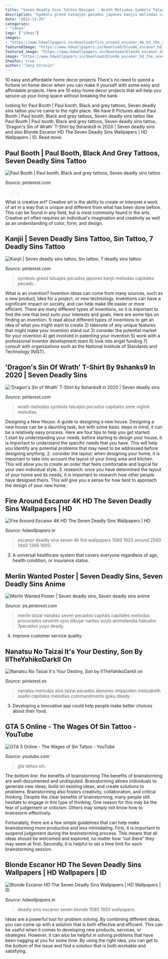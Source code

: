 ```yaml
---
title: "Seven Deadly Sins Tattoo Designs : Wrath Meliodas Symbols Tatuajes Pecados Capitales Siete Viglink Melodias"
description: "Symbols greed tatuajes pecados japones kanjii meliodas capitales pecado"
date: "2022-11-25"
categories:
- "ideas"
tags: ["ideas"]
images:
- "https://www.hdwallpapers.in/download/fire_around_escanor_4k_hd_the_seven_deadly_sins-1920x1080.jpg"
featuredImage: "https://www.hdwallpapers.in/download/blonde_escanor_hd_the_seven_deadly_sins-1920x1080.jpg"
featured_image: "https://www.hdwallpapers.in/download/blonde_escanor_hd_the_seven_deadly_sins-1920x1080.jpg"
image: "https://www.hdwallpapers.in/download/blonde_escanor_hd_the_seven_deadly_sins-1920x1080.jpg"
ShowToc: true
author: "Jany Strosin"
---
```



10 easy and affordable home decor projects
There's no need to spend a fortune on home decor when you can make it yourself with some easy and affordable projects. Here are 10 easy home decor projects that will help you spruce up your living space without breaking the bank.

	

		
looking for Paul Booth | Paul booth, Black and grey tattoos, Seven deadly sins tattoo you've came to the right place. We have 8 Pictures about Paul Booth | Paul booth, Black and grey tattoos, Seven deadly sins tattoo like Paul Booth | Paul booth, Black and grey tattoos, Seven deadly sins tattoo, &#039;Dragon&#039;s Sin of Wrath&#039; T-Shirt by 9shanks9 in 2020 | Seven deadly sins and also Blonde Escanor HD The Seven Deadly Sins Wallpapers | HD Wallpapers | ID. Read more:
		
    
## Paul Booth | Paul Booth, Black And Grey Tattoos, Seven Deadly Sins Tattoo

<img loading=lazy src="https://i.pinimg.com/736x/42/1c/34/421c34d992fd43c334961979c1d2f683--shaded-tattoos-leaf-tattoos.jpg" onerror="this.onerror=null;this.src='https://tse3.mm.bing.net/th?id=OIP.50AnWECcoxe6IvtQiTzykwC6Es&amp;pid=15.1';" alt="Paul Booth | Paul booth, Black and grey tattoos, Seven deadly sins tattoo">

_Source: pinterest.com_

>. 

	

What is creative art?
Creative art is the ability to create or interpret a work of art in a way that is unique and different from what has been done before. This can be found in any field, but is most commonly found in the arts. Creative art often requires an individual's imagination and creativity as well as an understanding of color, form, and design.

    
## Kanjii | Seven Deadly Sins Tattoo, Sin Tattoo, 7 Deadly Sins Tattoo

<img loading=lazy src="https://i.pinimg.com/736x/9f/d4/6b/9fd46b61b35821c872496bc029352087--inspiration-tattoos-tattoo-ideas.jpg" onerror="this.onerror=null;this.src='https://tse1.mm.bing.net/th?id=OIP.oeRxIOJi8-prxrnkAgBxMwHaFS&amp;pid=15.1';" alt="Kanjii | Seven deadly sins tattoo, Sin tattoo, 7 deadly sins tattoo">

_Source: pinterest.com_

>symbols greed tatuajes pecados japones kanjii meliodas capitales pecado. 

	

What is an invention?
Invention ideas can come from many sources, such as a new product, Idea for a project, or new technology. Inventions can have a significant impact on society, and can help make life easier or more efficient. There are many different types of inventions, so it is important to find the one that best suits your interests and goals. Here are some tips on finding an invention: 1) read about different types of inventions to get an idea of what you might want to create 2) takenote of any unique features that might make your invention stand out 3) consider the potential market for your invention 4) get involved in patenting your invention 5) work with a professional inventor development team 6) look into angel funding 7) consult with organizations such as the National Institute of Standards and Technology (NIST).

    
## &#039;Dragon&#039;s Sin Of Wrath&#039; T-Shirt By 9shanks9 In 2020 | Seven Deadly Sins

<img loading=lazy src="https://i.pinimg.com/736x/97/fe/ae/97feaefb72ad6338179bcf1bb219a3f5.jpg" onerror="this.onerror=null;this.src='https://tse3.mm.bing.net/th?id=OIP.Rgx-QsYMubnE62MVmWn5OAHaJ3&amp;pid=15.1';" alt="&#039;Dragon&#039;s Sin of Wrath&#039; T-Shirt by 9shanks9 in 2020 | Seven deadly sins">

_Source: pinterest.com_

>wrath meliodas symbols tatuajes pecados capitales siete viglink melodias. 

	

Designing a New House: A guide to designing a new house.
Designing a new house can be a daunting task, but with some basic steps in mind, it can be a relatively easy process. Here are four tips to help you get started: 1.start by understanding your needs: before starting to design your house, it is important to understand the specific needs that you have. This will help you identify any potential problems that may need to be addressed before designing anything. 2. consider the layout: when designing your home, it is important to take into account the layout of your living area and kitchen. This will allow you to create an order that feels comfortable and logical for your own individual style. 3. research: once you have determined the layout of your home and its needs, it is important to research how other people have designed theirs. This will give you a sense for how best to approach the design of your new home. 
    
## Fire Around Escanor 4K HD The Seven Deadly Sins Wallpapers | HD

<img loading=lazy src="https://www.hdwallpapers.in/download/fire_around_escanor_4k_hd_the_seven_deadly_sins-1920x1080.jpg" onerror="this.onerror=null;this.src='https://tse2.mm.bing.net/th?id=OIP.HN3XwjGxp7ykON-qv-VDRQHaEK&amp;pid=15.1';" alt="Fire Around Escanor 4K HD The Seven Deadly Sins Wallpapers | HD">

_Source: hdwallpapers.in_

>escanor deadly sins seven 4k fire wallpapers 1080 1920 around 2560 1440 1366 1600. 

	

3. A universal healthcare system that covers everyone regardless of age, health condition, or insurance status.

    
## Merlin Wanted Poster | Seven Deadly Sins, Seven Deadly Sins Anime

<img loading=lazy src="https://i.pinimg.com/736x/2b/05/ab/2b05ab3f475ab3b7cfe25abd5a1ad0f7.jpg" onerror="this.onerror=null;this.src='https://tse4.mm.bing.net/th?id=OIP.nLYp2kGeijAvikzeUA673AAAAA&amp;pid=15.1';" alt="Merlin Wanted Poster | Seven deadly sins, Seven deadly sins anime">

_Source: za.pinterest.com_

>merlin taizai nanatsu seven pecados capitais capitales meliodas procurados seventh ojos dibujar nantsu souls animelandia hakusho 7pecados yuyu deady. 

	

4. Improve customer service quality.

    
## Nanatsu No Taizai It&#039;s Your Destiny, Son By IITheYahikoDarkII On

<img loading=lazy src="https://i.pinimg.com/736x/3b/f8/77/3bf877590a28294c4a581c25b590aa04.jpg" onerror="this.onerror=null;this.src='https://tse3.mm.bing.net/th?id=OIP.uLmHGezggmZscImuPzeAfgHaLJ&amp;pid=15.1';" alt="Nanatsu No Taizai It&#039;s Your Destiny, Son by IITheYahikoDarkII on">

_Source: pinterest.es_

>nanatsu meliodas sins taizai pecados demonio shippuden melizabeth asalto capitales melodias commandments goku deady. 

	

3. Developing a innovative app could help people make better choices about their food.

    
## GTA 5 Online - The Wages Of Sin Tattoo - YouTube

<img loading=lazy src="http://i.ytimg.com/vi/tWTvD6DHbLM/maxresdefault.jpg" onerror="this.onerror=null;this.src='https://tse1.mm.bing.net/th?id=OIP.n-txX6f_3mOwtSuKlRciCgHaEK&amp;pid=15.1';" alt="GTA 5 Online - The Wages of Sin Tattoo - YouTube">

_Source: youtube.com_

>gta tattoo sin. 

	

The bottom line: the benefits of brainstorming
The benefits of brainstorming are well-documented and undisputed. Brainstorming allows individuals to generate new ideas, build on existing ideas, and create solutions to problems. Brainstorming also fosters creativity, collaboration, and critical thinking.
Despite the clear benefits of brainstorming, many people still hesitate to engage in this type of thinking. One reason for this may be the fear of judgement or criticism. Others may simply not know how to brainstorm effectively.

Fortunately, there are a few simple guidelines that can help make brainstorming more productive and less intimidating. First, it is important to suspend judgement during the brainstorming process. This means that all ideas should be welcomed and explored, no matter how “out there” they may seem at first. Secondly, it is helpful to set a time limit for each brainstorming session.

    
## Blonde Escanor HD The Seven Deadly Sins Wallpapers | HD Wallpapers | ID

<img loading=lazy src="https://www.hdwallpapers.in/download/blonde_escanor_hd_the_seven_deadly_sins-1920x1080.jpg" onerror="this.onerror=null;this.src='https://tse3.mm.bing.net/th?id=OIP.TWl7hEbXmrP4RBMvT8YjDAHaEK&amp;pid=15.1';" alt="Blonde Escanor HD The Seven Deadly Sins Wallpapers | HD Wallpapers | ID">

_Source: hdwallpapers.in_

>deadly sins escanor seven blonde 1080 1920 wallpapers. 

	

Ideas are a powerful tool for problem solving. By combining different ideas, you can come up with a solution that is both effective and efficient. This can be useful when it comes to developing new products, services, or strategies. However, it can also be helpful in solving problems that have been nagging at you for some time. By using the right idea, you can get to the bottom of the issue and find a solution that is both workable and satisfying.

